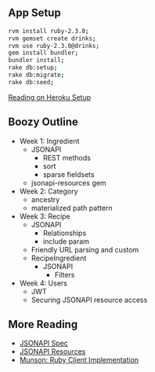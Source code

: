 ## App Setup

```bash
rvm install ruby-2.3.0;
rvm gemset create drinks;
rvm use ruby-2.3.0@drinks;
gem install bundler;
bundler install;
rake db:setup;
rake db:migrate;
rake db:seed;
```

[Reading on Heroku Setup](https://devcenter.heroku.com/articles/getting-started-with-rails5)

## Boozy Outline

* Week 1: Ingredient
  * JSONAPI
    * REST methods
    * sort
    * sparse fieldsets
  * jsonapi-resources gem
* Week 2: Category
  * ancestry
  * materialized path pattern
* Week 3: Recipe
  * JSONAPI
    * Relationships
    * include param
  * Friendly URL parsing and custom
  * RecipeIngredient
    * JSONAPI
      * Filters
* Week 4: Users
  * JWT
  * Securing JSONAPI resource access




## More Reading
* [JSONAPI Spec](http://jsonapi.org/format/)
* [JSONAPI Resources](https://github.com/cerebris/jsonapi-resources#resources)
* [Munson: Ruby Client Implementation](https://github.com/stacksocial/munson)
